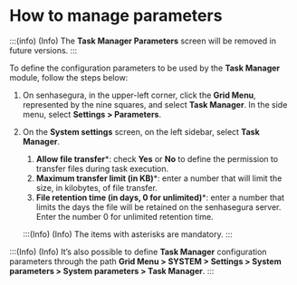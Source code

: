 # How to manage parameters

:::(info) (Info)
The **Task Manager Parameters** screen will be removed in future versions.
:::


To define the configuration parameters to be used by the **Task Manager** module, follow the steps below:

1. On senhasegura, in the upper-left corner, click the **Grid Menu**, represented by the nine squares, and select **Task Manager**.
In the side menu, select **Settings > Parameters**.
2. On the **System settings** screen, on the left sidebar, select **Task Manager**.
    1. **Allow file transfer***: check **Yes** or **No** to define the permission to transfer files during task execution.
    2. **Maximum transfer limit (in KB)***: enter a number that will limit the size, in kilobytes, of file transfer.
    3. **File retention time (in days, 0 for unlimited)***: enter a number that limits the days the file will be retained on the senhasegura server. Enter the number 0 for unlimited retention time.

    :::(Info) (Info)
   The items with asterisks are mandatory.
    :::

:::(Info) (Info)
It’s also possible to define **Task Manager** configuration parameters through the path
**Grid Menu > SYSTEM > Settings > System parameters > System parameters > Task Manager**.
:::

